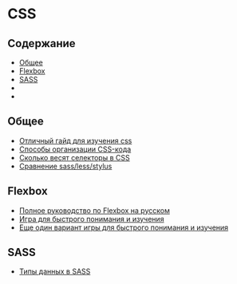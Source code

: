 # CSS

## Содержание

* [Общее](#Общее)
* [Flexbox](#flexbox)
* [SASS](#sass)
* [](#)
* [](#)

## Общее

* [Отличный гайд для изучения css](http://ru.learnlayout.com/)
* [Способы организации CSS-кода](https://habrahabr.ru/post/256109/)
* [Сколько весят селекторы в CSS](http://css.yoksel.ru/specifity/)
* [Сравнение sass/less/stylus](http://forwebdev.ru/css/sass-vs-less-vs-stylus/)

## Flexbox

* [Полное руководство по Flexbox на русском](http://frontender.info/a-guide-to-flexbox/)
* [Игра для быстрого понимания и изучения](http://flexboxfroggy.com/)
* [Еще один вариант игры для быстрого понимания и изучения](http://www.flexboxdefense.com/)

## SASS

* [Типы данных в SASS](http://www.sitepoint.com/data-types-in-sass/)
